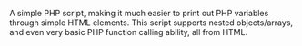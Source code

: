 A simple PHP script, making it much easier to print out PHP variables through simple HTML elements.
This script supports nested objects/arrays, and even very basic PHP function calling ability, all from HTML.

